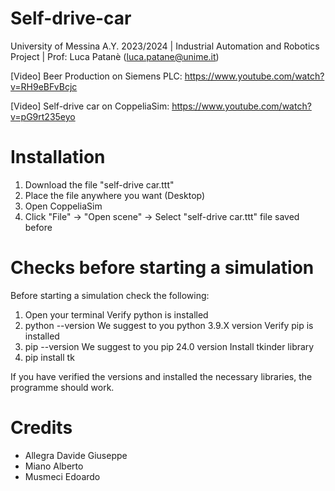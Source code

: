 # Self-drive-car
University of Messina A.Y. 2023/2024 | Industrial Automation and Robotics Project | Prof: Luca Patanè (luca.patane@unime.it)

[Video] Beer Production on Siemens PLC: https://www.youtube.com/watch?v=RH9eBFvBcjc

[Video] Self-drive car on CoppeliaSim: https://www.youtube.com/watch?v=pG9rt235eyo

# Installation
1. Download the file "self-drive car.ttt"
2. Place the file anywhere you want (Desktop)
3. Open CoppeliaSim
4. Click "File" -> "Open scene" -> Select "self-drive car.ttt" file saved before

# Checks before starting a simulation
Before starting a simulation check the following:
1. Open your terminal
Verify python is installed
2. python --version
We suggest to you python 3.9.X version
Verify pip is installed
3. pip --version
We suggest to you pip 24.0 version
Install tkinder library
4. pip install tk

If you have verified the versions and installed the necessary libraries, the programme should work.

# Credits
- Allegra Davide Giuseppe
- Miano Alberto
- Musmeci Edoardo
